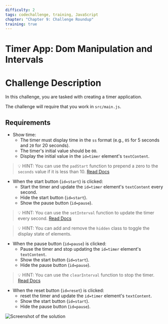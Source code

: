 ```yaml
---
difficulty: 2
tags: codechallenge, training, JavaScript
chapter: "Chapter 9: Challenge Roundup"
training: true
---
```


# Timer App: Dom Manipulation and Intervals

# Challenge Description

In this challenge, you are tasked with creating a timer application.

The challenge will require that you work in `src/main.js`.

## Requirements

- Show time:
  - The timer must display time in the `ss` format (e.g., `05` for 5 seconds and `20` for 20 seconds).
  - The timer's initial value should be `00`.
  - Display the initial value in the `id=timer` element's `textContent`.

> 💡 HINT: You can use the `padStart` function to prepend a zero to the `seconds` value if it is less than 10.
> [Read Docs](https://developer.mozilla.org/en-US/docs/Web/JavaScript/Reference/Global_Objects/String/padStart)

- When the start button (`id=start`) is clicked:
  - Start the timer and update the `id=timer` element's `textContent` every second.
  - Hide the start button (`id=start`).
  - Show the pause button (`id=pause`).

> 💡 HINT: You can use the `setInterval` function to update the timer every second.
> [Read Docs](https://developer.mozilla.org/en-US/docs/Web/API/Window/setInterval)

> 💡 HINT: You can add and remove the `hidden` class to toggle the display state of elements.

- When the pause button (`id=pause`) is clicked:
  - Pause the timer and stop updating the `id=timer` element's `textContent`.
  - Show the start button (`id=start`).
  - Hide the pause button (`id=pause`).

> 💡 HINT: You can use the `clearInterval` function to stop the timer.
> [Read Docs](https://developer.mozilla.org/en-US/docs/Web/API/Window/clearInterval)

- When the reset button (`id=reset`) is clicked:
  - reset the timer and update the `id=timer` element's `textContent`.
  - Show the start button (`id=start`).
  - Hide the pause button (`id=pause`).

![Screenshot of the solution](https://api.certificates.dev/storage/js-l2-training-9-1-demo.gif)
